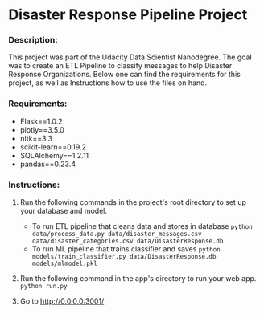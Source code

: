 # Disaster Response Pipeline Project
### Description:
This project was part of the Udacity Data Scientist Nanodegree.
The goal was to create an ETL Pipeline to classify messages to help Disaster Response Organizations. 
Below one can find the requirements for this project, as well as Instructions how to use the files on hand.
### Requirements:

* Flask==1.0.2
* plotly==3.5.0
* nltk==3.3
* scikit-learn==0.19.2
* SQLAlchemy==1.2.11
* pandas==0.23.4

### Instructions:
1. Run the following commands in the project's root directory to set up your database and model.

    - To run ETL pipeline that cleans data and stores in database
        `python data/process_data.py data/disaster_messages.csv data/disaster_categories.csv data/DisasterResponse.db`
    - To run ML pipeline that trains classifier and saves
        `python models/train_classifier.py data/DisasterResponse.db models/mlmodel.pkl`

2. Run the following command in the app's directory to run your web app.
    `python run.py`

3. Go to http://0.0.0.0:3001/
